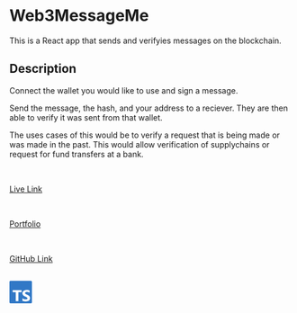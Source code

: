 # Web3MessageMe

This is a React app that sends and verifyies messages on the blockchain.

## Description 

Connect the wallet you would like to use and sign a message.

Send the message, the hash, and your address to a reciever. They are then
 able to verify it was sent from that wallet.

The uses cases of this would be to verify a request that is being made or
 was made in the past. This would allow verification of supplychains or
  request for fund transfers at a bank.

<br/>

[Live Link]()

<br/>

[Portfolio](https://blain-thomas.vercel.app/)

<br/>

[GitHub Link](https://github.com/BlainThomas)

<br/>

<img src="https://github.com/BlainThomas/BlainThomas/blob/master/logos/TypeScript.png" alt="drawing" width="40"/>
